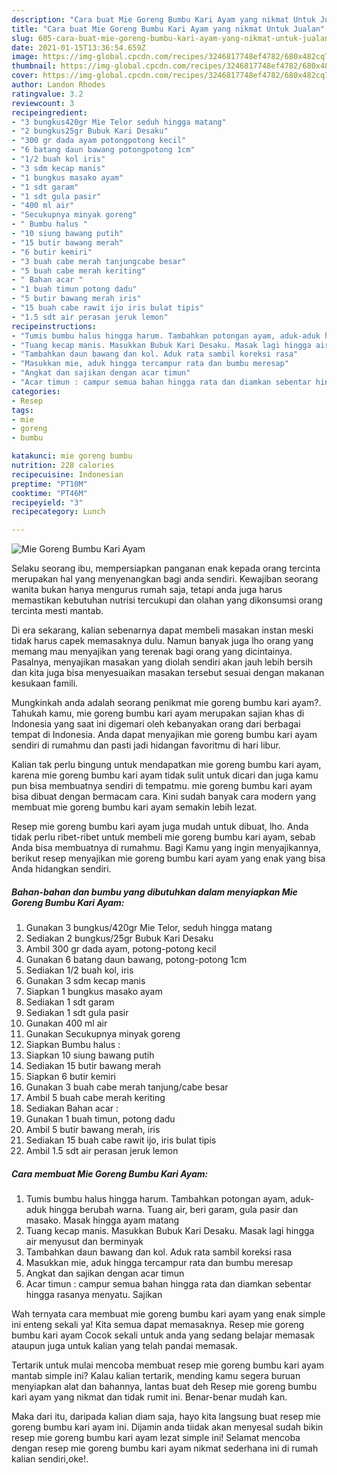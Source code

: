 ```yaml
---
description: "Cara buat Mie Goreng Bumbu Kari Ayam yang nikmat Untuk Jualan"
title: "Cara buat Mie Goreng Bumbu Kari Ayam yang nikmat Untuk Jualan"
slug: 605-cara-buat-mie-goreng-bumbu-kari-ayam-yang-nikmat-untuk-jualan
date: 2021-01-15T13:36:54.659Z
image: https://img-global.cpcdn.com/recipes/3246817748ef4782/680x482cq70/mie-goreng-bumbu-kari-ayam-foto-resep-utama.jpg
thumbnail: https://img-global.cpcdn.com/recipes/3246817748ef4782/680x482cq70/mie-goreng-bumbu-kari-ayam-foto-resep-utama.jpg
cover: https://img-global.cpcdn.com/recipes/3246817748ef4782/680x482cq70/mie-goreng-bumbu-kari-ayam-foto-resep-utama.jpg
author: Landon Rhodes
ratingvalue: 3.2
reviewcount: 3
recipeingredient:
- "3 bungkus420gr Mie Telor seduh hingga matang"
- "2 bungkus25gr Bubuk Kari Desaku"
- "300 gr dada ayam potongpotong kecil"
- "6 batang daun bawang potongpotong 1cm"
- "1/2 buah kol iris"
- "3 sdm kecap manis"
- "1 bungkus masako ayam"
- "1 sdt garam"
- "1 sdt gula pasir"
- "400 ml air"
- "Secukupnya minyak goreng"
- " Bumbu halus "
- "10 siung bawang putih"
- "15 butir bawang merah"
- "6 butir kemiri"
- "3 buah cabe merah tanjungcabe besar"
- "5 buah cabe merah keriting"
- " Bahan acar "
- "1 buah timun potong dadu"
- "5 butir bawang merah iris"
- "15 buah cabe rawit ijo iris bulat tipis"
- "1.5 sdt air perasan jeruk lemon"
recipeinstructions:
- "Tumis bumbu halus hingga harum. Tambahkan potongan ayam, aduk-aduk hingga berubah warna. Tuang air, beri garam, gula pasir dan masako. Masak hingga ayam matang"
- "Tuang kecap manis. Masukkan Bubuk Kari Desaku. Masak lagi hingga air menyusut dan berminyak"
- "Tambahkan daun bawang dan kol. Aduk rata sambil koreksi rasa"
- "Masukkan mie, aduk hingga tercampur rata dan bumbu meresap"
- "Angkat dan sajikan dengan acar timun"
- "Acar timun : campur semua bahan hingga rata dan diamkan sebentar hingga rasanya menyatu. Sajikan"
categories:
- Resep
tags:
- mie
- goreng
- bumbu

katakunci: mie goreng bumbu 
nutrition: 228 calories
recipecuisine: Indonesian
preptime: "PT10M"
cooktime: "PT46M"
recipeyield: "3"
recipecategory: Lunch

---
```



![Mie Goreng Bumbu Kari Ayam](https://img-global.cpcdn.com/recipes/3246817748ef4782/680x482cq70/mie-goreng-bumbu-kari-ayam-foto-resep-utama.jpg)

Selaku seorang ibu, mempersiapkan panganan enak kepada orang tercinta merupakan hal yang menyenangkan bagi anda sendiri. Kewajiban seorang  wanita bukan hanya mengurus rumah saja, tetapi anda juga harus memastikan kebutuhan nutrisi tercukupi dan olahan yang dikonsumsi orang tercinta mesti mantab.

Di era  sekarang, kalian sebenarnya dapat membeli masakan instan meski tidak harus capek memasaknya dulu. Namun banyak juga lho orang yang memang mau menyajikan yang terenak bagi orang yang dicintainya. Pasalnya, menyajikan masakan yang diolah sendiri akan jauh lebih bersih dan kita juga bisa menyesuaikan masakan tersebut sesuai dengan makanan kesukaan famili. 



Mungkinkah anda adalah seorang penikmat mie goreng bumbu kari ayam?. Tahukah kamu, mie goreng bumbu kari ayam merupakan sajian khas di Indonesia yang saat ini digemari oleh kebanyakan orang dari berbagai tempat di Indonesia. Anda dapat menyajikan mie goreng bumbu kari ayam sendiri di rumahmu dan pasti jadi hidangan favoritmu di hari libur.

Kalian tak perlu bingung untuk mendapatkan mie goreng bumbu kari ayam, karena mie goreng bumbu kari ayam tidak sulit untuk dicari dan juga kamu pun bisa membuatnya sendiri di tempatmu. mie goreng bumbu kari ayam bisa dibuat dengan bermacam cara. Kini sudah banyak cara modern yang membuat mie goreng bumbu kari ayam semakin lebih lezat.

Resep mie goreng bumbu kari ayam juga mudah untuk dibuat, lho. Anda tidak perlu ribet-ribet untuk membeli mie goreng bumbu kari ayam, sebab Anda bisa membuatnya di rumahmu. Bagi Kamu yang ingin menyajikannya, berikut resep menyajikan mie goreng bumbu kari ayam yang enak yang bisa Anda hidangkan sendiri.

<!--inarticleads1-->

##### Bahan-bahan dan bumbu yang dibutuhkan dalam menyiapkan Mie Goreng Bumbu Kari Ayam:

1. Gunakan 3 bungkus/420gr Mie Telor, seduh hingga matang
1. Sediakan 2 bungkus/25gr Bubuk Kari Desaku
1. Ambil 300 gr dada ayam, potong-potong kecil
1. Gunakan 6 batang daun bawang, potong-potong 1cm
1. Sediakan 1/2 buah kol, iris
1. Gunakan 3 sdm kecap manis
1. Siapkan 1 bungkus masako ayam
1. Sediakan 1 sdt garam
1. Sediakan 1 sdt gula pasir
1. Gunakan 400 ml air
1. Gunakan Secukupnya minyak goreng
1. Siapkan  Bumbu halus :
1. Siapkan 10 siung bawang putih
1. Sediakan 15 butir bawang merah
1. Siapkan 6 butir kemiri
1. Gunakan 3 buah cabe merah tanjung/cabe besar
1. Ambil 5 buah cabe merah keriting
1. Sediakan  Bahan acar :
1. Gunakan 1 buah timun, potong dadu
1. Ambil 5 butir bawang merah, iris
1. Sediakan 15 buah cabe rawit ijo, iris bulat tipis
1. Ambil 1.5 sdt air perasan jeruk lemon




<!--inarticleads2-->

##### Cara membuat Mie Goreng Bumbu Kari Ayam:

1. Tumis bumbu halus hingga harum. Tambahkan potongan ayam, aduk-aduk hingga berubah warna. Tuang air, beri garam, gula pasir dan masako. Masak hingga ayam matang
1. Tuang kecap manis. Masukkan Bubuk Kari Desaku. Masak lagi hingga air menyusut dan berminyak
1. Tambahkan daun bawang dan kol. Aduk rata sambil koreksi rasa
1. Masukkan mie, aduk hingga tercampur rata dan bumbu meresap
1. Angkat dan sajikan dengan acar timun
1. Acar timun : campur semua bahan hingga rata dan diamkan sebentar hingga rasanya menyatu. Sajikan




Wah ternyata cara membuat mie goreng bumbu kari ayam yang enak simple ini enteng sekali ya! Kita semua dapat memasaknya. Resep mie goreng bumbu kari ayam Cocok sekali untuk anda yang sedang belajar memasak ataupun juga untuk kalian yang telah pandai memasak.

Tertarik untuk mulai mencoba membuat resep mie goreng bumbu kari ayam mantab simple ini? Kalau kalian tertarik, mending kamu segera buruan menyiapkan alat dan bahannya, lantas buat deh Resep mie goreng bumbu kari ayam yang nikmat dan tidak rumit ini. Benar-benar mudah kan. 

Maka dari itu, daripada kalian diam saja, hayo kita langsung buat resep mie goreng bumbu kari ayam ini. Dijamin anda tiidak akan menyesal sudah bikin resep mie goreng bumbu kari ayam lezat simple ini! Selamat mencoba dengan resep mie goreng bumbu kari ayam nikmat sederhana ini di rumah kalian sendiri,oke!.

